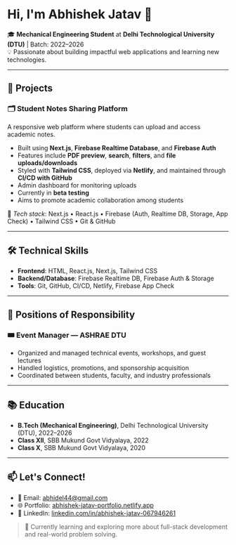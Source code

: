 # Hi, I'm Abhishek Jatav 👋

🎓 **Mechanical Engineering Student** at **Delhi Technological University (DTU)** | Batch: 2022–2026  
💡 Passionate about building impactful web applications and learning new technologies.  

---

## 🚀 Projects

### 🗂️ **Student Notes Sharing Platform**
A responsive web platform where students can upload and access academic notes.

- Built using **Next.js**, **Firebase Realtime Database**, and **Firebase Auth**
- Features include **PDF preview**, **search**, **filters**, and **file uploads/downloads**
- Styled with **Tailwind CSS**, deployed via **Netlify**, and maintained through **CI/CD with GitHub**
- Admin dashboard for monitoring uploads
- Currently in **beta testing**
- Aims to promote academic collaboration among students

📌 _Tech stack_: Next.js • React.js • Firebase (Auth, Realtime DB, Storage, App Check) • Tailwind CSS • Git & GitHub

---

## 🛠️ Technical Skills

- **Frontend**: HTML, React.js, Next.js, Tailwind CSS  
- **Backend/Database**: Firebase Realtime DB, Firebase Auth & Storage  
- **Tools**: Git, GitHub, CI/CD, Netlify, Firebase App Check

---

## 🎯 Positions of Responsibility

### 🎟️ Event Manager — ASHRAE DTU
- Organized and managed technical events, workshops, and guest lectures  
- Handled logistics, promotions, and sponsorship acquisition  
- Coordinated between students, faculty, and industry professionals

---

## 📚 Education

- **B.Tech (Mechanical Engineering)**, Delhi Technological University (DTU), 2022–2026
- **Class XII**, SBB Mukund Govt Vidyalaya, 2022 
- **Class X**, SBB Mukund Govt Vidyalaya, 2020 

---

## 📫 Let's Connect!

- 📧 Email: [abhidel44@gmail.com](mailto:abhidel44@gmail.com)  
- 🌐 Portfolio: [abhishek-jatav-portfolio.netlify.app](https://abhishek-jatav-portfolio.netlify.app/)  
- 🔗 LinkedIn: [linkedin.com/in/abhishek-jatav-067946261](https://www.linkedin.com/in/abhishek-jatav-067946261/)

> 🚧 Currently learning and exploring more about full-stack development and real-world problem solving.
